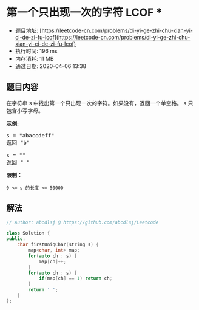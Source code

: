 # 第一个只出现一次的字符  LCOF *
- 题目地址: [https://leetcode-cn.com/problems/di-yi-ge-zhi-chu-xian-yi-ci-de-zi-fu-lcof](https://leetcode-cn.com/problems/di-yi-ge-zhi-chu-xian-yi-ci-de-zi-fu-lcof)
- 执行时间: 196 ms
- 内存消耗: 11 MB
- 通过日期: 2020-04-06 13:38

## 题目内容
<p>在字符串 s 中找出第一个只出现一次的字符。如果没有，返回一个单空格。 s 只包含小写字母。</p>

<p><strong>示例:</strong></p>

<pre>s = "abaccdeff"
返回 "b"

s = "" 
返回 " "
</pre>



<p><strong>限制：</strong></p>

<p><code>0 <= s 的长度 <= 50000</code></p>


## 解法
```cpp
// Author: abcdlsj @ https://github.com/abcdlsj/Leetcode

class Solution {
public:
    char firstUniqChar(string s) {
        map<char, int> map;
        for(auto ch : s) {
            map[ch]++;
        }
        for(auto ch : s) {
            if(map[ch] == 1) return ch;
        }
        return ' ';
    }
};

```